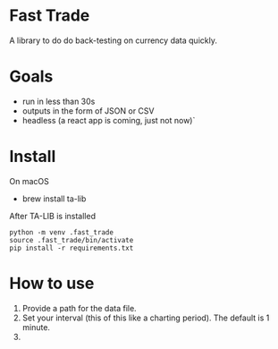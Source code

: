 # Fast Trade
A library to do do back-testing on currency data quickly.

# Goals
- run in less than 30s
- outputs in the form of JSON or CSV
- headless (a react app is coming, just not now)`

# Install
On macOS
- brew install ta-lib

After TA-LIB is installed
```
python -m venv .fast_trade
source .fast_trade/bin/activate
pip install -r requirements.txt
```

# How to use
1. Provide a path for the data file.
2. Set your interval (this of this like a charting period). The default is 1 minute.
3. 
